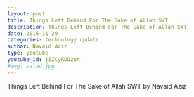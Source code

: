 ```yaml
---
layout: post
title: Things Left Behind For The Sake of Allah SWT
description: Things Left Behind For The Sake of Allah SWT
date: 2016-11-29
categories: technology update
author: Navaid Aziz
type: youtube
youtube_id: jiZCyRDD2uA
#img: salad.jpg
---
```

Things Left Behind For The Sake of Allah SWT by Navaid Aziz
